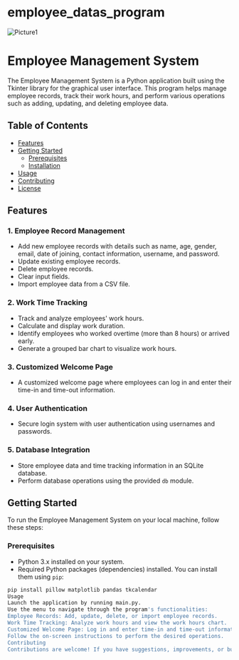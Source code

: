 # employee_datas_program
 
![Picture1](https://github.com/ajithcap/project/assets/104433561/3e11604a-94ab-4398-9494-a1b9c7108e88)

# Employee Management System

The Employee Management System is a Python application built using the Tkinter library for the graphical user interface. This program helps manage employee records, track their work hours, and perform various operations such as adding, updating, and deleting employee data.

## Table of Contents

- [Features](#features)
- [Getting Started](#getting-started)
  - [Prerequisites](#prerequisites)
  - [Installation](#installation)
- [Usage](#usage)
- [Contributing](#contributing)
- [License](#license)

## Features

### 1. Employee Record Management

- Add new employee records with details such as name, age, gender, email, date of joining, contact information, username, and password.
- Update existing employee records.
- Delete employee records.
- Clear input fields.
- Import employee data from a CSV file.

### 2. Work Time Tracking

- Track and analyze employees' work hours.
- Calculate and display work duration.
- Identify employees who worked overtime (more than 8 hours) or arrived early.
- Generate a grouped bar chart to visualize work hours.

### 3. Customized Welcome Page

- A customized welcome page where employees can log in and enter their time-in and time-out information.

### 4. User Authentication

- Secure login system with user authentication using usernames and passwords.

### 5. Database Integration

- Store employee data and time tracking information in an SQLite database.
- Perform database operations using the provided `db` module.

## Getting Started

To run the Employee Management System on your local machine, follow these steps:

### Prerequisites

- Python 3.x installed on your system.
- Required Python packages (dependencies) installed. You can install them using `pip`:

```bash
pip install pillow matplotlib pandas tkcalendar
Usage
Launch the application by running main.py.
Use the menu to navigate through the program's functionalities:
Employee Records: Add, update, delete, or import employee records.
Work Time Tracking: Analyze work hours and view the work hours chart.
Customized Welcome Page: Log in and enter time-in and time-out information.
Follow the on-screen instructions to perform the desired operations.
Contributing
Contributions are welcome! If you have suggestions, improvements, or bug fixes, please open an issue or create a pull request.
